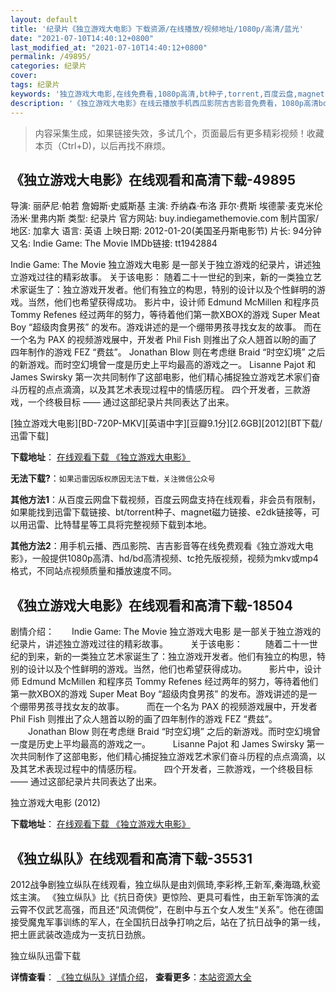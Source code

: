 ```yaml
---
layout: default
title: '纪录片《独立游戏大电影》下载资源/在线播放/视频地址/1080p/高清/蓝光'
date: "2021-07-10T14:40:12+0800"
last_modified_at: "2021-07-10T14:40:12+0800"
permalink: /49895/
categories: 纪录片
cover:
tags: 纪录片
keywords: '独立游戏大电影,在线免费看,1080p高清,bt种子,torrent,百度云盘,magnet,磁力链,迅雷下载资源'
description: '《独立游戏大电影》在线云播放手机西瓜影院吉吉影音免费看，1080p高清bd/hd未删减完整版和tc抢先枪版，mkv/mp4格式，附带bt/torrent种子、magnet/磁力链、百度云盘、网盘资源迅雷下载链接'
---
```


>内容采集生成，如果链接失效，多试几个，页面最后有更多精彩视频！收藏本页（Ctrl+D)，以后再找不麻烦。


## 《独立游戏大电影》在线观看和高清下载-49895

导演: 丽萨尼·帕若 詹姆斯·史威斯基 主演: 乔纳森·布洛 菲尔·费斯 埃德蒙·麦克米伦 汤米·里弗内斯 类型: 纪录片 官方网站: buy.indiegamethemovie.com 制片国家/地区: 加拿大 语言: 英语 上映日期: 2012-01-20(美国圣丹斯电影节) 片长: 94分钟 又名: Indie Game: The Movie IMDb链接: tt1942884

Indie Game: The Movie 独立游戏大电影 是一部关于独立游戏的纪录片，讲述独立游戏过往的精彩故事。 关于该电影： 随着二十一世纪的到来，新的一类独立艺术家诞生了：独立游戏开发者。他们有独立的构思，特别的设计以及个性鲜明的游戏。当然，他们也希望获得成功。 影片中，设计师 Edmund McMillen 和程序员 Tommy Refenes 经过两年的努力，等待着他们第一款XBOX的游戏 Super Meat Boy “超级肉食男孩” 的发布。游戏讲述的是一个绷带男孩寻找女友的故事。 而在一个名为 PAX 的视频游戏展中，开发者 Phil Fish 则推出了众人翘首以盼的画了四年制作的游戏 FEZ “费兹”。 Jonathan Blow 则在考虑继 Braid “时空幻境” 之后的新游戏。而时空幻境曾一度是历史上平均最高的游戏之一。 Lisanne Pajot 和 James Swirsky 第一次共同制作了这部电影，他们精心捕捉独立游戏艺术家们奋斗历程的点点滴滴，以及其艺术表现过程中的情感历程。 四个开发者，三款游戏，一个终极目标 —— 通过这部纪录片共同表达了出来。


[独立游戏大电影][BD-720P-MKV][英语中字][豆瓣9.1分][2.6GB][2012][BT下载/迅雷下载]

**下载地址**： [在线观看下载 《独立游戏大电影》](https://www.btdx8.com/torrent/indie_game_the_movie_2012.html) 


**无法下载?**：`如果迅雷因版权原因无法下载，关注微信公众号 `

**其他方法1**：从百度云网盘下载视频，百度云网盘支持在线观看，非会员有限制，如果能找到迅雷下载链接、bt/torrent种子、magnet磁力链接、e2dk链接等，可以用迅雷、比特彗星等工具将完整视频下载到本地。

**其他方法2**：用手机云播、西瓜影院、吉吉影音等在线免费观看《独立游戏大电影》，一般提供1080p高清、hd/bd高清视频、tc抢先版视频，视频为mkv或mp4格式，不同站点视频质量和播放速度不同。


## 《独立游戏大电影》在线观看和高清下载-18504

剧情介绍：　　Indie Game: The Movie 独立游戏大电影 是一部关于独立游戏的纪录片，讲述独立游戏过往的精彩故事。  　　关于该电影：  　　随着二十一世纪的到来，新的一类独立艺术家诞生了：独立游戏开发者。他们有独立的构思，特别的设计以及个性鲜明的游戏。当然，他们也希望获得成功。  　　影片中，设计师 Edmund McMillen 和程序员 Tommy Refenes 经过两年的努力，等待着他们第一款XBOX的游戏 Super Meat Boy “超级肉食男孩” 的发布。游戏讲述的是一个绷带男孩寻找女友的故事。  　　而在一个名为 PAX 的视频游戏展中，开发者 Phil Fish 则推出了众人翘首以盼的画了四年制作的游戏 FEZ “费兹”。  　　Jonathan Blow 则在考虑继 Braid “时空幻境” 之后的新游戏。而时空幻境曾一度是历史上平均最高的游戏之一。  　　Lisanne Pajot 和 James Swirsky 第一次共同制作了这部电影，他们精心捕捉独立游戏艺术家们奋斗历程的点点滴滴，以及其艺术表现过程中的情感历程。  　　四个开发者，三款游戏，一个终极目标 —— 通过这部纪录片共同表达了出来。


独立游戏大电影 (2012)

**下载地址**： [在线观看下载 《独立游戏大电影》](https://www.btbtdy.me/btdy/dy2912.html) 


## 《独立纵队》在线观看和高清下载-35531

2012战争剧独立纵队在线观看，独立纵队是由刘佩琦,李彩桦,王新军,秦海璐,秋瓷炫主演。 《独立纵队》比《抗日奇侠》更惊险、更具可看性，由王新军饰演的孟云霄不仅武艺高强，而且还&ldquo;风流倜傥”，在剧中与五个女人发生&ldquo;关系”。他在德国接受魔鬼军事训练的军人，在全国抗日战争打响之后，站在了抗日战争的第一线，把土匪武装改造成为一支抗日劲旅。<br />


独立纵队迅雷下载

**详情查看**： [《独立纵队》详情介绍](/movie/35531/)， **查看更多**：[本站资源大全](/movie/t/all/)

